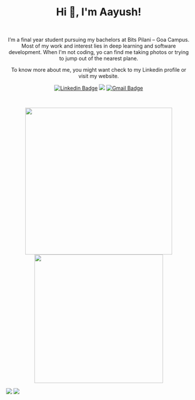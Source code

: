<h1 align="center">Hi 👋, I'm Aayush!</h1>
<br>
<p align="center">
I’m a final year student pursuing my bachelors at Bits Pilani – Goa Campus. Most of my work and interest lies in deep learning and software development. When I'm not coding, yo can find me taking photos or trying to jump out of the nearest plane.
</p>
<p align="center"> 
  To know more about me, you might want check to my Linkedin profile or visit my website.
</p>

<div align="center">

  [![Linkedin Badge](https://img.shields.io/badge/-aayush1729-blue?style=flat-square&logo=Linkedin&logoColor=white&link=https://www.linkedin.com/in/aayush1729/)](https://www.linkedin.com/in/aayush1729/)
  [![](https://img.shields.io/badge/aayushsingla.github.io-000000?style=flat-square&logo=About.me&logoColor=white&link=https://aayushsingla.github.io/)](https://aayushsingla.github.io/)
  [![Gmail Badge](https://img.shields.io/badge/-aayushsingla1729-c14438?style=flat-square&logo=Gmail&logoColor=white&link=mailto:aayushsingla1729@gmail.com)](mailto:aayushsingla1729@gmail.com)
</div>
<br>

<p align = "center">
  <img src = "https://github-readme-stats.vercel.app/api?username=aayushsingla&show_icons=true&theme=bear&count_private=true&hide=stars&custom_title=Aayush Singla's 2021 stats" width = 400>
  <img src = "https://github-readme-streak-stats.herokuapp.com?user=aayushsingla&theme=dark" width = 350>  

[![](https://komarev.com/ghpvc/?username=aayushsingla&style=flat-square&label=Views)]()
![](https://badges.pufler.dev/visits/aayushsingla/aayushsingla?color=black&logo=github&style=flat-square)
